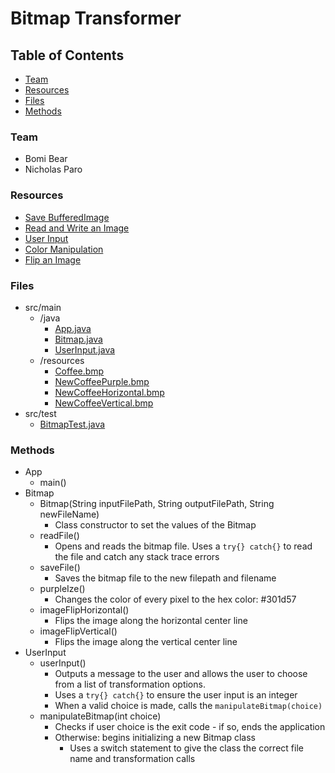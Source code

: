 # Bitmap Transformer

## Table of Contents
* [Team](#team)
* [Resources](#resources)
* [Files](#files)
* [Methods](#methods)

<a name="team"></a>
### Team
* Bomi Bear
* Nicholas Paro

<a name="resources"></a>
### Resources
* [Save BufferedImage](https://stackoverflow.com/questions/12674064/how-to-save-a-bufferedimage-as-a-file)
* [Read and Write an Image](https://javaconceptoftheday.com/read-and-write-images-in-java/)
* [User Input](https://stackoverflow.com/questions/5333110/checking-input-type-how)
* [Color Manipulation](http://www.java2s.com/Tutorials/Java/Graphics_How_to/Image/Load_a_bitmap_image_and_manipulate_individual_pixels.htm)
* [Flip an Image](https://www.youtube.com/watch?v=HJXl2hmapdo)

<a name="files"></a>
### Files
* src/main
  * /java
    * [App.java]("src/main/java/bitmap.transformer/App.java")
    * [Bitmap.java]("src/main/java/bitmap.transformer/Bitmap.java")
    * [UserInput.java](src/main/java/bitmap.transformer/UserInput.java)
  * /resources
    * [Coffee.bmp](src/main/resources/Coffee.bmp)
    * [NewCoffeePurple.bmp](src/main/resources/NewCoffeePurple.bmp)
    * [NewCoffeeHorizontal.bmp](src/main/resources/NewCoffeeHorizontal.bmp)
    * [NewCoffeeVertical.bmp](src/main/resources/NewCoffeeVertical.bmp)
* src/test
  * [BitmapTest.java]("src/main/java/bitmap.transformer/BitmapTest.java")

<a name="methods"></a>
### Methods
* App
  * main()
* Bitmap
  * Bitmap(String inputFilePath, String outputFilePath, String
    newFileName)
    * Class constructor to set the values of the Bitmap 
  * readFile()
    * Opens and reads the bitmap file. Uses a `try{} catch{}` to read
      the file and catch any stack trace errors
  * saveFile()
    * Saves the bitmap file to the new filepath and filename
  * purpleIze()
    * Changes the color of every pixel to the hex color: #301d57
  * imageFlipHorizontal()
    * Flips the image along the horizontal center line
  * imageFlipVertical()
    * Flips the image along the vertical center line
* UserInput
  * userInput()
    * Outputs a message to the user and allows the user to choose from a
      list of transformation options.
    * Uses a `try{} catch{}` to ensure the user input is an integer
    * When a valid choice is made, calls the `manipulateBitmap(choice)`
  * manipulateBitmap(int choice)
    * Checks if user choice is the exit code - if so, ends the
      application
    * Otherwise: begins initializing a new Bitmap class
      * Uses a switch statement to give the class the correct file name
        and transformation calls
    

